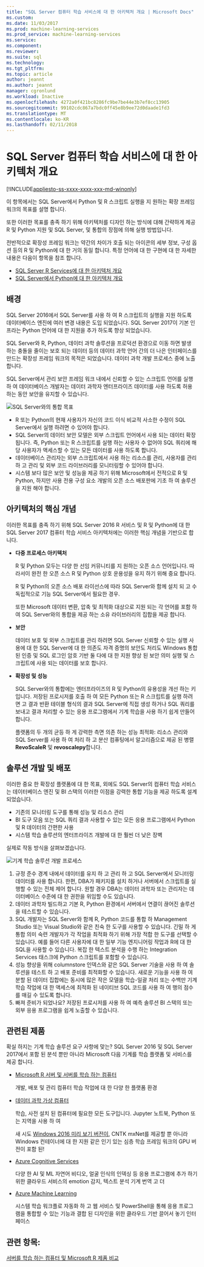 ```yaml
---
title: "SQL Server 컴퓨터 학습 서비스에 대 한 아키텍처 개요 | Microsoft Docs"
ms.custom: 
ms.date: 11/03/2017
ms.prod: machine-learning-services
ms.prod_service: machine-learning-services
ms.service: 
ms.component: 
ms.reviewer: 
ms.suite: sql
ms.technology: 
ms.tgt_pltfrm: 
ms.topic: article
author: jeannt
ms.author: jeannt
manager: cgronlund
ms.workload: Inactive
ms.openlocfilehash: 4272a0f421bc8286fc9be7be44e3b7ef8cc13905
ms.sourcegitcommit: 99102cdc867a7bdc0ff45e8b9ee72d0daade1fd3
ms.translationtype: MT
ms.contentlocale: ko-KR
ms.lasthandoff: 02/11/2018
---
```

# <a name="architecture-overview-for-sql-server-machine-learning-services"></a>SQL Server 컴퓨터 학습 서비스에 대 한 아키텍처 개요 
[!INCLUDE[appliesto-ss-xxxx-xxxx-xxx-md-winonly](../includes/appliesto-ss-xxxx-xxxx-xxx-md-winonly.md)]

이 항목에서는 SQL Server에서 Python 및 R 스크립트 실행을 지 원하는 확장 프레임 워크의 목표를 설명 합니다.

또한 이러한 목표를 충족 하기 위해 아키텍처를 디자인 하는 방식에 대해 간략하게 제공 R 및 Python 지원 및 SQL Server, 및 통합의 장점에 의해 실행 방법입니다.

전반적으로 확장성 프레임 워크는 약간의 차이가 호출 되는 아이콘의 세부 정보, 구성 옵션 등의 R 및 Python에 대 한 거의 동일 합니다. 특정 언어에 대 한 구현에 대 한 자세한 내용은 다음이 항목을 참조 합니다.

- [SQL Server R Services에 대 한 아키텍처 개요](r/architecture-overview-sql-server-r.md)
- [SQL Server에서 Python에 대 한 아키텍처 개요](python/architecture-overview-sql-server-python.md)


## <a name="background"></a>배경

SQL Server 2016에서 SQL Server를 사용 하 여 R 스크립트의 실행을 지원 하도록 데이터베이스 엔진에 여러 변경 내용은 도입 되었습니다. SQL Server 2017이 기본 인프라는 Python 언어에 대 한 지원을 추가 하도록 향상 되었습니다.

SQL Server와 R, Python, 데이터 과학 솔루션을 프로덕션 환경으로 이동 하면 발생 하는 충돌을 줄이는 보호 되는 데이터 등의 데이터 과학 언어 간의 더 나은 인터페이스를 만드는 확장성 프레임 워크의 목적은 되었습니다. 데이터 과학 개발 프로세스 중에 노출 합니다.

SQL Server에서 관리 보안 프레임 워크 내에서 신뢰할 수 있는 스크립트 언어를 실행 하 여 데이터베이스 개발자는 데이터 과학자 엔터프라이즈 데이터를 사용 하도록 허용 하는 동안 보안을 유지할 수 있습니다.

  ![SQL Server와의 통합 목표](media/ml-service-value-add.png "컴퓨터 학습 서비스 값 추가")

- R 또는 Python의 현재 사용자가 자신의 코드 이식 비교적 사소한 수정이 SQL Server에서 실행 하려면 수 있어야 합니다.
- SQL Server의 데이터 보안 모델은 외부 스크립트 언어에서 사용 되는 데이터 확장 됩니다. 즉, Python 또는 R 스크립트를 실행 하는 사용자 수 없어야 SQL 쿼리에 해당 사용자가 액세스할 수 있는 모든 데이터를 사용 하도록 합니다.
- 데이터베이스 관리자는 외부 스크립트에서 사용 하는 리소스를 관리, 사용자를 관리 하 고 관리 및 외부 코드 라이브러리를 모니터링할 수 있어야 합니다.
- 시스템 보다 많은 보안 및 성능을 제공 하기 위해 Microsoft에서 전적으로 R 및 Python, 하지만 사용 전용 구성 요소 개발의 오픈 소스 배포판에 기초 하 여 솔루션을 지원 해야 합니다.

## <a name="architecture-core-concepts"></a>아키텍처의 핵심 개념

이러한 목표를 충족 하기 위해 SQL Server 2016 R 서비스 및 R 및 Python에 대 한 SQL Server 2017 컴퓨터 학습 서비스 아키텍처에는 이러한 핵심 개념을 기반으로 합니다.

+ **다중 프로세스 아키텍처**

  R 및 Python 모두는 다양 한 선임 커뮤니티를 지 원하는 오픈 소스 언어입니다. 따라서이 완전 한 오픈 소스 R 및 Python 상호 운용성을 유지 하기 위해 중요 합니다.

  R 및 Python의 오픈 소스 배포 라이선스에 따라 SQL Server와 함께 설치 되 고 수 독립적으로 기능 SQL Server에서 필요한 경우.

   또한 Microsoft 데이터 변환, 압축 및 최적화 대상으로 지원 되는 각 언어를 포함 하 여 SQL Server와의 통합을 제공 하는 소유 라이브러리의 집합을 제공 합니다.

+ **보안**

   데이터 보호 및 외부 스크립트를 관리 하려면 SQL Server 신뢰할 수 있는 실행 사용에 대 한 SQL Server에 대 한 의존도 자격 증명의 보안도 처리도 Windows 통합된 인증 및 SQL 로그인 암호 기반 둘 다에 대 한 지원 향상 된 보안 의미 실행 및 스크립트에 사용 되는 데이터를 보호 합니다.

+ **확장성 및 성능**

  SQL Server와의 통합에는 엔터프라이즈의 R 및 Python의 유용성을 개선 하는 키입니다. 저장된 프로시저를 호출 하 여 모든 Python 또는 R 스크립트를 실행 하려면 고 결과 반환 테이블 형식의 결과 SQL Server에 직접 생성 하거나 SQL 쿼리를 보내고 결과 처리할 수 있는 응용 프로그램에서 기계 학습을 사용 하기 쉽게 만들어 합니다.

  플랫폼의 두 개의 균등 하 게 강력한 측면 의존 하는 성능 최적화: 리소스 관리와 SQL Server를 사용 하 여 처리 하 고 분산 컴퓨팅에서 알고리즘으로 제공 된 병렬 **RevoScaleR** 및 **revoscalepy**합니다.

## <a name="solution-development-and-deployment"></a>솔루션 개발 및 배포

이러한 중요 한 확장성 플랫폼에 대 한 목표, 외에도 SQL Server의 컴퓨터 학습 서비스는 데이터베이스 엔진 및 BI 스택의 이러한 이점을 강력한 통합 기능을 제공 하도록 설계 되었습니다.

+ 기존의 모니터링 도구를 통해 성능 및 리소스 관리
+ BI 도구 모음 또는 SQL 쿼리 결과 사용할 수 있는 모든 응용 프로그램에서 Python 및 R 데이터의 간편한 사용
+ 시스템 학습 솔루션의 엔터프라이즈 개발에 대 한 훨씬 더 낮은 장벽

실제로 작동 방식을 살펴보겠습니다.

  ![기계 학습 솔루션 개발 프로세스](media/ml-solution-development-process.png "개발 컴퓨터 학습 서비스를 사용 하 여 배포 하 고")

1. 규정 준수 경계 내에서 데이터를 유지 하 고 관리 하 고 SQL Server에서 모니터링 데이터를 사용 합니다. 한편, DBA가 패키지를 설치 하거나 서버에서 스크립트를 실행할 수 있는 전체 제어 합니다. 원할 경우 DBA는 데이터 과학자 또는 관리자는 데이터베이스 수준에 대 한 권한을 위임할 수도 있습니다.
2. 데이터 과학자 빌드하고 기본 R, Python 환경에서 서버에서 연결이 끊어진 솔루션을 테스트할 수 있습니다.
3. SQL 개발자는 SQL Server와 함께 R, Python 코드를 통합 하 Management Studio 또는 Visual Studio와 같은 친숙 한 도구를 사용할 수 있습니다. 긴밀 하 게 통합 의미 숙련 개발자가 각 작업을 최적화 하기 위해 가장 적합 한 도구를 선택할 수 있습니다. 예를 들어 다른 사용자에 대 한 일부 기능 엔지니어링 작업과 R에 대 한 SQL을 사용할 수 있습니다. 복잡 한 텍스트 분석을 수행 하는 Integration Services 태스크에 Python 스크립트를 포함할 수 있습니다.
4. 성능 향상을 위해 columnstore 인덱스와 같은 SQL Server 기술을 사용 하 여 솔루션을 테스트 하 고 배포 준비를 최적화할 수 있습니다. 새로운 기능을 사용 하 여 분할 된 데이터 집합에는 동시에 많은 작은 모델을 학습-일괄 처리 또는 수백만 기계 학습 작업에 대 한 액세스에 최적화 된 네이티브 SQL 코드를 사용 하 여 행의 점수를 매길 수 있도록 합니다.
5. 빠져 준비가 되었나요? 저장된 프로시저를 사용 하 여 예측 솔루션 BI 스택의 또는 외부 응용 프로그램을 쉽게 노출할 수 있습니다.

## <a name="related-products"></a>관련된 제품

확실 하지는 기계 학습 솔루션 요구 사항에 맞는? SQL Server 2016 및 SQL Server 2017에서 포함 된 분석 뿐만 아니라 Microsoft 다음 기계를 학습 플랫폼 및 서비스를 제공 합니다.

+ [Microsoft R 서버 및 서버를 학습 하는 컴퓨터](https://docs.microsoft.com/machine-learning-server/what-is-machine-learning-server)

  개발, 배포 및 관리 컴퓨터 학습 작업에 대 한 다양 한 플랫폼 환경
+ [데이터 과학 가상 컴퓨터](https://docs.microsoft.com/azure/machine-learning/machine-learning-data-science-virtual-machine-overview)

  학습, 사전 설치 된 컴퓨터에 필요한 모든 도구입니다. Jupyter 노트북, Python 또는 지역을 사용 하 여
  
  새 시도 [Windows 2016 미리 보기 버전이](http://aka.ms/dsvm/win2016), CNTK mxNet를 제공할 뿐 아니라 Windows 컨테이너에 대 한 지원 같은 인기 있는 심층 학습 프레임 워크의 GPU 버전이 포함 된!

+ [Azure Cognitive Services](https://azure.microsoft.com/services/cognitive-services/)

  다양 한 AI 및 ML 자연어 비디오, 얼굴 인식의 인덱싱 등 응용 프로그램에 추가 하기 위한 클라우드 서비스의 emotion 감지, 텍스트 분석 기계 번역 고 더
+ [Azure Machine Learning](https://azure.microsoft.com/services/machine-learning/)

  시스템 학습 워크플로 자동화 하 고 웹 서비스 및 PowerShell을 통해 응용 프로그램을 통합할 수 있는 기능과 결합 된 디자인을 위한 클라우드 기반 끌어서 놓기 인터페이스

## <a name="see-also"></a>관련 항목:

[서버를 학습 하는 컴퓨터 및 Microsoft R 제품 비교](https://docs.microsoft.com/machine-learning-server/what-is-r-server-interoperability)
